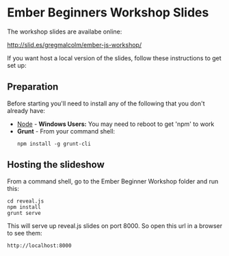 Ember Beginners Workshop Slides
===============================

The workshop slides are availabe online:

http://slid.es/gregmalcolm/ember-js-workshop/

If you want host a local version of the slides, follow these instructions to get
set up:

Preparation
-----------

Before starting you'll need to install any of the following that you don't already have:

* [Node](http://nodejs.org/) - **Windows Users:** You may need to reboot to get 'npm' to work
* **Grunt** - From your command shell:
  ```
  npm install -g grunt-cli
  ```

Hosting the slideshow
---------------------

From a command shell, go to the Ember Beginner Workshop folder and run this:

```
cd reveal.js
npm install
grunt serve
```

This will serve up reveal.js slides on port 8000. So open this url in a browser
to see them:

```
http://localhost:8000
```
